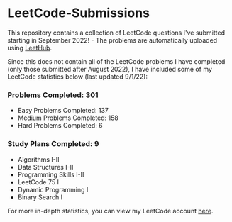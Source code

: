 # LeetCode-Submissions
This repository contains a collection of LeetCode questions I've submitted starting in September 2022! - The problems are automatically uploaded using [LeetHub](https://github.com/QasimWani/LeetHub).

Since this does not contain all of the LeetCode problems I have completed (only those submitted after August 2022), I have included some of my LeetCode statistics below (last updated 9/1/22):

### Problems Completed: 301 
* Easy Problems Completed: 137
* Medium Problems Completed: 158
* Hard Problems Completed: 6

### Study Plans Completed: 9
* Algorithms I-II
* Data Structures I-II
* Programming Skills I-II
* LeetCode 75 I
* Dynamic Programming I
* Binary Search I

For more in-depth statistics, you can view my LeetCode account [here](https://leetcode.com/larjboi/).
